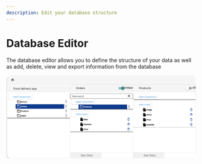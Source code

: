 ```yaml
---
description: Edit your database structure
---
```


# Database Editor

The database editor allows you to define the structure of your data as well as add, delete, view and export information from the database

![Database editor](../../../.gitbook/assets/captura-de-pantalla-2020-02-03-a-la-s-14.13.42.png)



